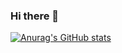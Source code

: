 ### Hi there 👋
[![Anurag's GitHub stats](https://github-readme-stats.vercel.app/api?Francisco-xiq=anuraghazra)](https://github.com/anuraghazra/github-readme-stats)
<!--
**Francisco-xiq/Francisco-xiq** is a ✨ _special_ ✨ repository because its `README.md` (this file) appears on your GitHub profile.

Here are some ideas to get you started:

- 🔭 I’m currently working on ...
- 🌱 I’m currently learning ...
- 👯 I’m looking to collaborate on ...
- 🤔 I’m looking for help with ...
- 💬 Ask me about ...
- 📫 How to reach me: ...
- 😄 Pronouns: ...
- ⚡ Fun fact: ...
-->
